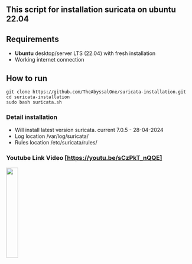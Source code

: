 ## This script for installation suricata on ubuntu 22.04

## Requirements
- **Ubuntu** desktop/server LTS (22.04) with fresh installation
- Working internet connection

## How to run
```
git clone https://github.com/TheAbyssalOne/suricata-installation.git
cd suricata-installation
sudo bash suricata.sh
```

### Detail installation
- Will install latest version suricata. current 7.0.5 - 28-04-2024
- Log location /var/log/suricata/
- Rules location /etc/suricata/rules/

### Youtube Link Video [https://youtu.be/sCzPkT_nQQE]
[<img src="https://img.youtube.com/vi/sCzPkT_nQQE/0.jpg" width="25%">](https://www.youtube.com/watch?v=sCzPkT_nQQE)
